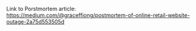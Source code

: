 Link to Porstmortem article: https://medium.com/@graceffiong/postmortem-of-online-retail-website-outage-2a75d553505d
